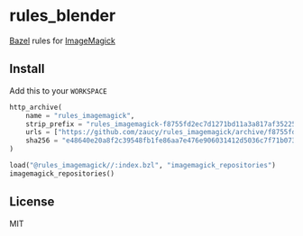 # rules_blender

[Bazel](https://bazel.build) rules for [ImageMagick](https://imagemagick.org/)

## Install

Add this to your `WORKSPACE`

```python
http_archive(
    name = "rules_imagemagick",
    strip_prefix = "rules_imagemagick-f8755fd2ec7d1271bd11a3a817af35225cb4f858",
    urls = ["https://github.com/zaucy/rules_imagemagick/archive/f8755fd2ec7d1271bd11a3a817af35225cb4f858.zip"],
    sha256 = "e48640e20a8f2c39548fb1fe86aa7e476e906031412d5036c7f71b0731c7b062",
)

load("@rules_imagemagick//:index.bzl", "imagemagick_repositories")
imagemagick_repositories()
```

## License

MIT
